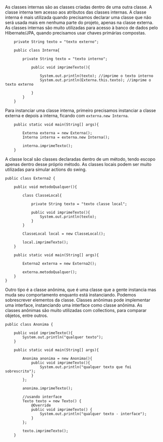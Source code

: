 As classes internas são as classes criadas dentro de uma outra classe. A classe interna tem acesso aos atributos das classes internas. A classe interna é mais utilizada quando precisamos declarar uma classe que não será usada mais em nenhuma parte do projeto, apenas na classe externa. As classes internas são muito utilizadas para acesso à banco de dados pelo Hibernate/JPA, quando precisamos usar chaves primárias compostas.
```
	private String texto = "texto externo";
	
	public class Interna{
		
		private String texto = "texto interno";
		
		    public void imprimeTexto(){

			    System.out.println(texto); //imprime o texto interno
			    System.out.println(Externa.this.texto); //imprime o texto externo

		    }
	    }
    }
```
Para instanciar uma classe interna, primeiro precisamos instanciar a classe externa e depois a interna, ficando com `externa.new Interna`.
```
	public static void main(String[] args){
		
		Externa externa = new Externa();
		Interna interna = externa.new Interna();
		
		interna.imprimeTexto();
	}
```

A classe local são classes declaradas dentro de um método, tendo escopo apenas dentro desse próprio método. As classes locais podem ser muito utilizadas para simular actions do swing.

```
public class Externa2 {

	public void metodoQualquer(){

		class ClasseLocal{

			private String texto = "texto classe local";

			public void imprimeTexto(){
				System.out.println(texto);
			}
		}

		ClasseLocal local = new ClasseLocal();

		local.imprimeTexto();
	}

	public static void main(String[] args){

		Externa2 externa = new Externa2();

		externa.metodoQualquer();
	}
}
```

Outro tipo é a classe anônima, que é uma classe que a gente instancia mas muda seu comportamento enquanto está instanciando. Podemos sobrescrever elementos da classe. Classes anônimas pode implementar uma interface, instanciando uma interface como classe anônima. As classes anônimas são muito utilizadas com collections, para comparar objetos, entre outros.

```
public class Anonima {

	public void imprimeTexto(){
		System.out.println("qualquer texto");
	}
	
	public static void main(String[] args){
		
		Anonima anonima = new Anonima(){
			public void imprimeTexto(){
				System.out.println("qualquer texto que foi sobrescrito");
			}
		};
		
		anonima.imprimeTexto();
		
		//usando interface
		Texto texto = new Texto() {
			@Override
			public void imprimeTexto() {
				System.out.println("qualquer texto - interface");
			}
		};
		
		texto.imprimeTexto();
	}
```
